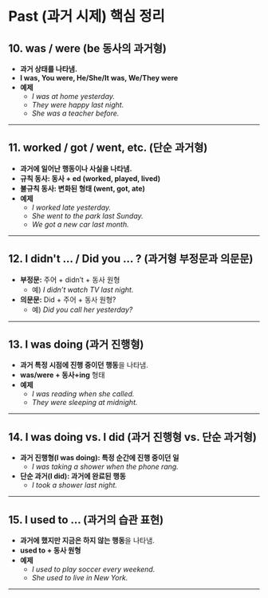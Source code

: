 # **Past (과거 시제) 핵심 정리**

## **10. was / were (be 동사의 과거형)**

- **과거 상태를 나타냄.**
- **I was, You were, He/She/It was, We/They were**
- **예제**
  - _I was at home yesterday._
  - _They were happy last night._
  - _She was a teacher before._

---

## **11. worked / got / went, etc. (단순 과거형)**

- **과거에 일어난 행동이나 사실을 나타냄.**
- **규칙 동사: 동사 + ed (worked, played, lived)**
- **불규칙 동사: 변화된 형태 (went, got, ate)**
- **예제**
  - _I worked late yesterday._
  - _She went to the park last Sunday._
  - _We got a new car last month._

---

## **12. I didn't ... / Did you ... ? (과거형 부정문과 의문문)**

- **부정문:** 주어 + didn’t + 동사 원형
  - 예) _I didn’t watch TV last night._
- **의문문:** Did + 주어 + 동사 원형?
  - 예) _Did you call her yesterday?_

---

## **13. I was doing (과거 진행형)**

- **과거 특정 시점에 진행 중이던 행동**을 나타냄.
- **was/were + 동사+ing** 형태
- **예제**
  - _I was reading when she called._
  - _They were sleeping at midnight._

---

## **14. I was doing vs. I did (과거 진행형 vs. 단순 과거형)**

- **과거 진행형(I was doing): 특정 순간에 진행 중이던 일**
  - _I was taking a shower when the phone rang._
- **단순 과거(I did): 과거에 완료된 행동**
  - _I took a shower last night._

---

## **15. I used to ... (과거의 습관 표현)**

- **과거에 했지만 지금은 하지 않는 행동**을 나타냄.
- **used to + 동사 원형**
- **예제**
  - _I used to play soccer every weekend._
  - _She used to live in New York._

---

